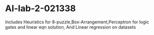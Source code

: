 # AI-lab-2-021338
Includes Heuristics for  8-puzzle,Box-Arrangement,Perceptron for logic gates and linear eqn solution, And Linear regression on datasets
